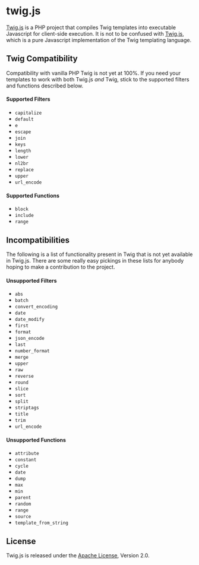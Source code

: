 twig.js
=======

[Twig.js](http://jmsyst.com/libs/twig.js) is a PHP project that compiles Twig
templates into executable Javascript for client-side execution. It is not to be
confused with [Twig.js](https://github.com/justjohn/twig.js/), which is a pure
Javascript implementation of the Twig templating language.

Twig Compatibility
------------------

Compatibility with vanilla PHP Twig is not yet at 100%. If you need your
templates to work with both Twig.js *and* Twig, stick to the supported filters
and functions described below.

#### Supported Filters

* `capitalize`
* `default`
* `e`
* `escape`
* `join`
* `keys`
* `length`
* `lower`
* `nl2br`
* `replace`
* `upper`
* `url_encode`

#### Supported Functions

* `block`
* `include`
* `range`

Incompatibilities
-----------------

The following is a list of functionality present in Twig that is not yet
available in Twig.js. There are some really easy pickings in these lists for
anybody hoping to make a contribution to the project.

#### Unsupported Filters

* `abs`
* `batch`
* `convert_encoding`
* `date`
* `date_modify`
* `first`
* `format`
* `json_encode`
* `last`
* `number_format`
* `merge`
* `upper`
* `raw`
* `reverse`
* `round`
* `slice`
* `sort`
* `split`
* `striptags`
* `title`
* `trim`
* `url_encode`

#### Unsupported Functions

* `attribute`
* `constant`
* `cycle`
* `date`
* `dump`
* `max`
* `min`
* `parent`
* `random`
* `range`
* `source`
* `template_from_string`

License
-------

Twig.js is released under the [Apache License], Version 2.0.

[Apache License]: http://www.apache.org/licenses/LICENSE-2.0
